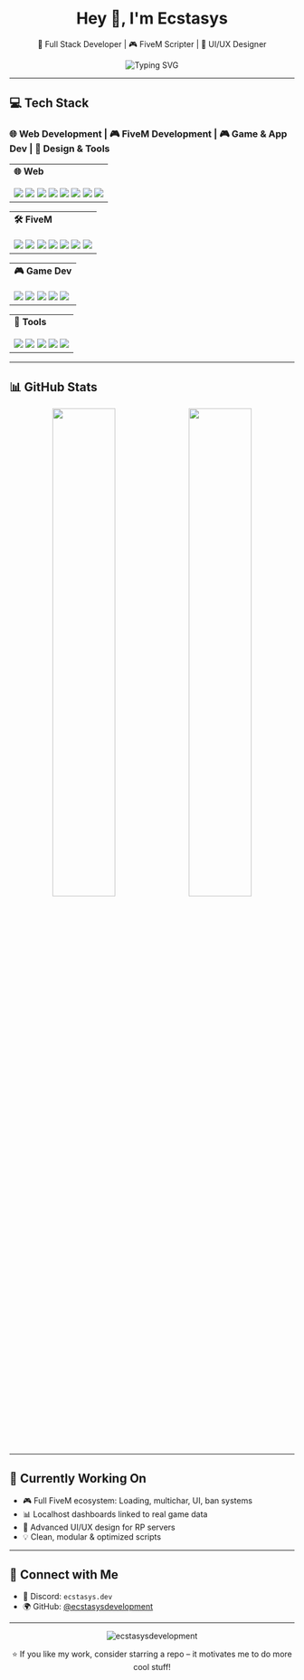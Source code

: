 <h1 align="center">Hey 👋, I'm Ecstasys</h1>
<p align="center">
  🔧 Full Stack Developer | 🎮 FiveM Scripter | 🎨 UI/UX Designer
</p>

<p align="center">
  <img src="https://readme-typing-svg.demolab.com?font=Fira+Code&weight=500&pause=1000&color=00D9FF&center=true&vCenter=true&width=440&lines=Full+Stack+Web+Developer;FiveM+Scripter+%26+UI+Designer;Clean+Code+%26+Performance+Lover;Always+Learning+New+Things" alt="Typing SVG" />
</p>

---

## 💻 Tech Stack
### 🌐 Web Development | 🎮 FiveM Development | 🎮 Game & App Dev | 🎨 Design & Tools

<table align="center">
  <tr>
    <td valign="top"><b>🌐 Web</b><br><br>
      <img src="https://img.shields.io/badge/html5-E34F26?style=for-the-badge&logo=html5&logoColor=white"/>
      <img src="https://img.shields.io/badge/css3-1572B6?style=for-the-badge&logo=css3&logoColor=white"/>
      <img src="https://img.shields.io/badge/javascript-F7DF1E?style=for-the-badge&logo=javascript&logoColor=black"/>
      <img src="https://img.shields.io/badge/typescript-007ACC?style=for-the-badge&logo=typescript&logoColor=white"/>
      <img src="https://img.shields.io/badge/react-20232A?style=for-the-badge&logo=react&logoColor=61DAFB"/>
      <img src="https://img.shields.io/badge/tailwindcss-38B2AC?style=for-the-badge&logo=tailwind-css&logoColor=white"/>
      <img src="https://img.shields.io/badge/next.js-000000?style=for-the-badge&logo=next.js&logoColor=white"/>
      <img src="https://img.shields.io/badge/webpack-8DD6F9?style=for-the-badge&logo=webpack&logoColor=black"/>
    </td>
  </tr>
</table>
    
<table align="center">
  <tr>
    <td valign="top"><b>🛠️ FiveM</b><br><br>
      <img src="https://img.shields.io/badge/lua-2C2D72?style=for-the-badge&logo=lua&logoColor=white"/>
      <img src="https://img.shields.io/badge/javascript-F7DF1E?style=for-the-badge&logo=javascript&logoColor=black"/>
      <img src="https://img.shields.io/badge/ESX-00caff?style=for-the-badge&logoColor=white"/>
      <img src="https://img.shields.io/badge/QB--Core-f54b4b?style=for-the-badge&logoColor=white"/>
      <img src="https://img.shields.io/badge/MySQL-4479A1?style=for-the-badge&logo=mysql&logoColor=white"/>
      <img src="https://img.shields.io/badge/sqlite-07405e?style=for-the-badge&logo=sqlite&logoColor=white"/>
      <img src="https://img.shields.io/badge/bash_script-121011?style=for-the-badge&logo=gnu-bash&logoColor=white"/>
    </td>
  </tr>
</table>
    
<table align="center">
  <tr>
    <td valign="top"><b>🎮 Game Dev</b><br><br>
      <img src="https://img.shields.io/badge/C%2B%2B-00599C?style=for-the-badge&logo=c%2B%2B&logoColor=white"/>
      <img src="https://img.shields.io/badge/C%23-239120?style=for-the-badge&logo=csharp&logoColor=white"/>
      <img src="https://img.shields.io/badge/.NET-512BD4?style=for-the-badge&logo=dotnet&logoColor=white"/>
      <img src="https://img.shields.io/badge/Unity-000000?style=for-the-badge&logo=unity&logoColor=white"/>
      <img src="https://img.shields.io/badge/unrealengine-313131?style=for-the-badge&logo=unrealengine&logoColor=white"/>
    </td>
  </tr>
</table>
    
<table align="center">
  <tr>
    <td valign="top"><b>🎨 Tools</b><br><br>
      <img src="https://img.shields.io/badge/figma-F24E1E?style=for-the-badge&logo=figma&logoColor=white"/>
      <img src="https://img.shields.io/badge/photoshop-31A8FF?style=for-the-badge&logo=adobephotoshop&logoColor=white"/>
      <img src="https://img.shields.io/badge/illustrator-FF9A00?style=for-the-badge&logo=adobeillustrator&logoColor=white"/>
      <img src="https://img.shields.io/badge/Premiere%20Pro-9999FF?style=for-the-badge&logo=adobepremierepro&logoColor=white"/>
      <img src="https://img.shields.io/badge/ffmpeg-007808?style=for-the-badge&logo=ffmpeg&logoColor=white"/>
    </td>
  </tr>
</table>

---

## 📊 GitHub Stats

<p align="center">
  <img src="https://github-readme-stats.vercel.app/api?username=ecstasysdevelopment&show_icons=true&theme=dark&count_private=true" width="47%" />
  <img src="https://github-readme-stats.vercel.app/api/top-langs/?username=ecstasysdevelopment&layout=compact&theme=dark" width="47%" />
</p>

---

## 🚀 Currently Working On

- 🎮 Full FiveM ecosystem: Loading, multichar, UI, ban systems  
- 📊 Localhost dashboards linked to real game data  
- 🧠 Advanced UI/UX design for RP servers  
- 💡 Clean, modular & optimized scripts  

---

## 🤝 Connect with Me

- 💬 Discord: `ecstasys.dev`  
- 🌍 GitHub: [@ecstasysdevelopment](https://github.com/ecstasysdevelopment)

---

<p align="center">
  <img src="https://komarev.com/ghpvc/?username=ecstasysdevelopment&label=Profile%20views&color=0e75b6&style=flat" alt="ecstasysdevelopment" />
</p>

<p align="center">
  ⭐️ If you like my work, consider starring a repo – it motivates me to do more cool stuff!
</p>
